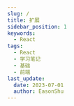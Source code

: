 ```yaml
---
slug: /
title: 扩展
sidebar_position: 1
keywords:
  - React
tags:
  - React
  - 学习笔记
  - 基础
  - 前端
last_update:
  date: 2023-07-01
  author: EasonShu
---
```





